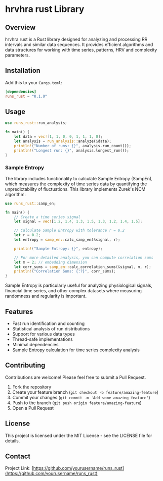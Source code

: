 # hrvhra rust Library

## Overview

hrvhra rust is a Rust library designed for analyzing and processing RR intervals and similar data sequences. It provides efficient algorithms and data structures for working with time series, patterns, HRV and complexity parameters.

## Installation

Add this to your `Cargo.toml`:

```toml
[dependencies]
runs_rust = "0.1.0"
```

## Usage

```rust
use runs_rust::run_analysis;

fn main() {
    let data = vec![1, 1, 0, 0, 1, 1, 1, 0];
    let analysis = run_analysis::analyze(&data);
    println!("Number of runs: {}", analysis.run_count());
    println!("Longest run: {}", analysis.longest_run());
}
```

### Sample Entropy

The library includes functionality to calculate Sample Entropy (SampEn), which measures the complexity of time series data by quantifying the unpredictability of fluctuations. This library implements Zurek's NCM algorithm:

```rust
use runs_rust::samp_en;

fn main() {
    // Create a time series signal
    let signal = vec![1.2, 1.4, 1.3, 1.5, 1.3, 1.2, 1.4, 1.5];

    // Calculate Sample Entropy with tolerance r = 0.2
    let r = 0.2;
    let entropy = samp_en::calc_samp_en(&signal, r);

    println!("Sample Entropy: {}", entropy);

    // For more detailed analysis, you can compute correlation sums
    let m = 2; // embedding dimension
    let corr_sums = samp_en::calc_correlation_sums(&signal, m, r);
    println!("Correlation Sums: {:?}", corr_sums);
}
```

Sample Entropy is particularly useful for analyzing physiological signals, financial time series, and other complex datasets where measuring randomness and regularity is important.

## Features

- Fast run identification and counting
- Statistical analysis of run distributions
- Support for various data types
- Thread-safe implementations
- Minimal dependencies
- Sample Entropy calculation for time series complexity analysis

## Contributing

Contributions are welcome! Please feel free to submit a Pull Request.

1. Fork the repository
2. Create your feature branch (`git checkout -b feature/amazing-feature`)
3. Commit your changes (`git commit -m 'Add some amazing feature'`)
4. Push to the branch (`git push origin feature/amazing-feature`)
5. Open a Pull Request

## License

This project is licensed under the MIT License - see the LICENSE file for details.

## Contact

Project Link: [https://github.com/yourusername/runs_rust](https://github.com/yourusername/runs_rust)
